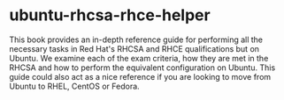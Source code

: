 # ubuntu-rhcsa-rhce-helper

This book provides an in-depth reference guide for performing all the necessary tasks in Red Hat's RHCSA and RHCE qualifications but on Ubuntu. We examine each of the exam criteria, how they are met in the RHCSA and how to perform the equivalent configuration on Ubuntu. This guide could also act as a nice reference if you are looking to move from Ubuntu to RHEL, CentOS or Fedora.
